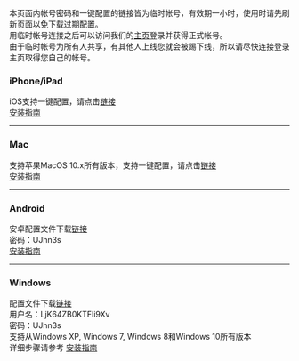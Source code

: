 
本页面内帐号密码和一键配置的链接皆为临时帐号，有效期一小时，使用时请先刷新页面以免下载过期配置。  
用临时帐号连接之后可以访问我们的[主页](https://www.logmian.com)登录并获得正式帐号。  
由于临时帐号为所有人共享，有其他人上线您就会被踢下线，所以请尽快连接登录主页取得您自己的帐号。  

### iPhone/iPad
iOS支持一键配置，请点击[链接](https://irwo8refg3.execute-api.us-west-2.amazonaws.com/O5uea4ECKzntPYY4/api/?p=ios)  
[安装指南](https://github.com/Logmian/logmian/wiki/iPhone-iPad%E5%AE%89%E8%A3%85%E6%8C%87%E5%8D%97)


***
### Mac
支持苹果MacOS 10.x所有版本，支持一键配置，请点击[链接](https://irwo8refg3.execute-api.us-west-2.amazonaws.com/O5uea4ECKzntPYY4/api/?p=mac)  
[安装指南](https://github.com/Logmian/logmian/wiki/Mac%E7%94%B5%E8%84%91%E5%AE%89%E8%A3%85%E6%8C%87%E5%8D%97)


***
### Android
安卓配置文件下载[链接](https://irwo8refg3.execute-api.us-west-2.amazonaws.com/O5uea4ECKzntPYY4/api/?p=android)  
密码：UJhn3s  
[安装指南](https://github.com/Logmian/logmian/wiki/%E5%AE%89%E5%8D%93%E5%AE%89%E8%A3%85%E6%8C%87%E5%8D%97)


***
### Windows
配置文件下载[链接](https://irwo8refg3.execute-api.us-west-2.amazonaws.com/O5uea4ECKzntPYY4/api/?p=win)   
用户名：LjK64ZB0KTFIi9Xv   
密码：UJhn3s   
支持从Windows XP, Windows 7, Windows 8和Windows 10所有版本  
详细步骤请参考 [安装指南](https://github.com/Logmian/logmian/wiki/Windows%E7%94%B5%E8%84%91%E5%AE%89%E8%A3%85%E6%8C%87%E5%8D%97)
